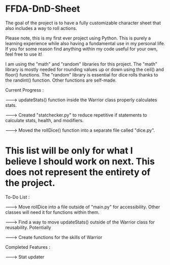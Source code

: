 # FFDA-DnD-Sheet
The goal of the project is to have a fully customizable character sheet that also includes a way to roll actions.

Please note, this is my first ever project using Python. This is purely a learning experience while also having a fundamental use in my personal life. If you for some reason find anything within my code useful for your own, feel free to use it!



I am using the "math" and "random" libraries for this project. The "math" library is mostly needed for rounding values up or down using the ceil() and floor() functions. The "random" library is essential for dice rolls thanks to the randint() function. Other functions are self-made.



Current Progress :

---> updateStats() function inside the Warrior class properly calculates stats.

---> Created "statchecker.py" to reduce repetitive if statements to calculate stats, health, and modifiers.

---> Moved the rollDice() function into a separate file called "dice.py".


# This list will be only for what I believe I should work on next. This does not represent the entirety of the project.
To-Do List :

---> Move rollDice into a file outside of "main.py" for accessibility. Other classes will need it for functions within them.

---> Find a way to move updateStats() outside of the Warrior class for reusability. Potentially 

---> Create functions for the skills of Warrior

Completed Features :

---> Stat updater

